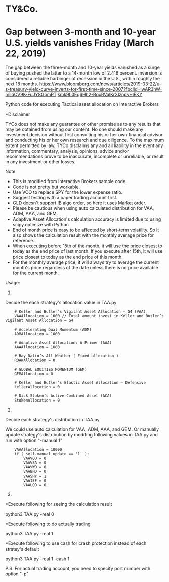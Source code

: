 # TY&Co.

# Gap between 3-month and 10-year U.S. yields vanishes Friday (March 22, 2019)
The gap between the three-month and 10-year yields vanished as a surge of buying pushed the latter to a 14-month low of 2.416 percent. Inversion is considered a reliable harbinger of recession in the U.S., within roughly the next 18 months.
https://www.bloomberg.com/news/articles/2019-03-22/u-s-treasury-yield-curve-inverts-for-first-time-since-2007?fbclid=IwAR3hW-milqCV9K-FuJY8GomPTjkmk9L0Eq6Hh2-BqxRValKrXlznpvHlEKY

Python code for executing Tactical asset allocation on Interactive Brokers

*Disclaimer

TYCo does not make any guarantee or other promise as to any results that may be obtained from using our content. No one should make any investment decision without first consulting his or her own financial advisor and conducting his or her own research and due diligence. To the maximum extent permitted by law, TYCo disclaims any and all liability in the event any information, commentary, analysis, opinions, advice and/or recommendations prove to be inaccurate, incomplete or unreliable, or result in any investment or other losses.


Note:

* This is modified from Interactive Brokers sample code.
* Code is not pretty but workable.
* Use VOO to replace SPY for the lower expense ratio.
* Suggest testing with a paper trading account first.
* GLD doesn't support IB algo order, so here it uses Market order.
* Please be cautious when using auto calculated distribution for VAA, ADM, AAA, and GEM.
* Adaptive Asset Allocation's calculation accuracy is limited due to using scipy.optimize with Python 
* End of month price is easy to be affected by short-term volatility. So it also shows the calculation result with the monthly average price for reference.
* When executing before 15th of the month, it will use the price closest to today as the end price of last month. 
  If you execute after 15th, it will use price closest to today as the end price of this month. 
* For the monthly average price, it will always try to average the current month's price regardless of the date unless there is no price available for the current month.  

Usage:

1.
Decide the each strategy's allocation value in TAA.py 

        # Keller and Butler’s Vigilant Asset Allocation – G4 (VAA)
        VAAAllocation = 1000 // Total amount invest in Keller and Butler’s Vigilant Asset Allocation – G4
        
        # Accelerating Dual Momentum (ADM)
        ADMAllocation = 1000

        # Adaptive Asset Allocation: A Primer (AAA)
        AAAAllocation = 1000

        # Ray Dalio’s All-Weather ( Fixed allocation )
        RDAWAllocation = 0

        # GLOBAL EQUITIES MOMENTUM (GEM)
        GEMAllocation = 0
        
        # Keller and Butler’s Elastic Asset Allocation – Defensive
        kellerAllocation = 0   

        # Dick Stoken’s Active Combined Asset (ACA)
        StokenAllocation = 0


2.
Decide each strategy's distribution in TAA.py 

We could use auto calculation for VAA, ADM, AAA, and GEM.
Or manually update strategy's distribution by modifing following values in TAA.py and run with option "-manual 1"


        VAAAllocation = 10000
        if ( self.manual_update == '1' ):
            VAAVOO = 0
            VAAVEA = 0
            VAAVWO = 0
            VAABND = 0
            VAASHY = 1
            VAAIEF = 0
            VAALQD = 0




3. 
*Execute following for seeing the calculation result

python3 TAA.py -real 0

*Execute following to do actually trading

python3 TAA.py -real 1

*Execute following to use cash for crash protection instead of each stratey's default

python3 TAA.py -real 1 -cash 1 


P.S.
For actual trading account, you need to specify port number with option "-p"


